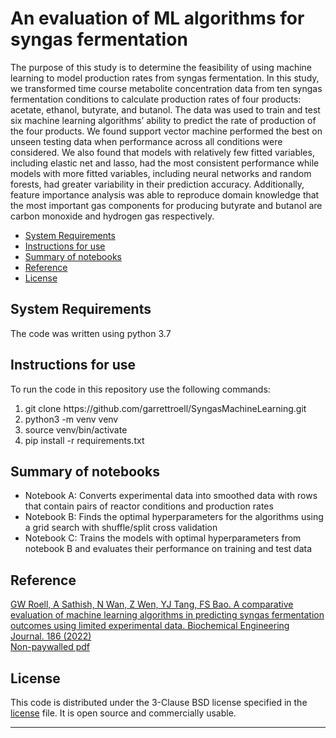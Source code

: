 # An evaluation of ML algorithms for syngas fermentation

The purpose of this study is to determine the feasibility of using machine learning to model production rates from syngas fermentation. In this study, we transformed time course metabolite concentration data from ten syngas fermentation conditions to calculate production rates of four products: acetate, ethanol, butyrate, and butanol. The data was used to train and test six machine learning algorithms’ ability to predict the rate of production of the four products. We found support vector machine performed the best on unseen testing data when performance across all conditions were considered. We also found that models with relatively few fitted variables, including elastic net and lasso, had the most consistent performance while models with more fitted variables, including neural networks and random forests, had greater variability in their prediction accuracy. Additionally, feature importance analysis was able to reproduce domain knowledge that the most important gas components for producing butyrate and butanol are carbon monoxide and hydrogen gas respectively.

- [System Requirements](#system-requirements)
- [Instructions for use](#instructions-for-use)
- [Summary of notebooks](#summary-of-notebooks)
- [Reference](#reference)
- [License](#license)

## System Requirements

The code was written using python 3.7

## Instructions for use

To run the code in this repository use the following commands:

<ol>
  <li>git clone https://github.com/garrettroell/SyngasMachineLearning.git</li>
  <li>python3 -m venv venv</li>
  <li>source venv/bin/activate</li>
  <li>pip install -r requirements.txt</li>
</ol>

## Summary of notebooks

- Notebook A: Converts experimental data into smoothed data with rows that contain pairs of reactor conditions and production rates
- Notebook B: Finds the optimal hyperparameters for the algorithms using a grid search with shuffle/split cross validation
- Notebook C: Trains the models with optimal hyperparameters from notebook B and evaluates their performance on training and test data

## Reference

[GW Roell, A Sathish, N Wan, Z Wen, YJ Tang, FS Bao. A comparative evaluation of machine learning algorithms in predicting syngas fermentation outcomes using limited experimental data. Biochemical Engineering Journal. 186 (2022)](https://www.sciencedirect.com/science/article/pii/S1369703X22002479?via%3Dihub)
<br>
[Non-paywalled pdf](https://garrettroell.com/papers/syngas-machine-learning)

## License

This code is distributed under the 3-Clause BSD license specified in the [license][1] file. It is open source and commercially usable.

---

[1]: license
